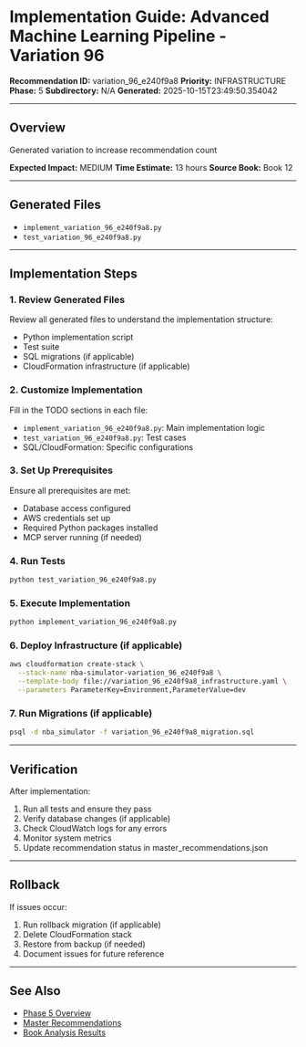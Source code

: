 # Implementation Guide: Advanced Machine Learning Pipeline - Variation 96

**Recommendation ID:** variation_96_e240f9a8
**Priority:** INFRASTRUCTURE
**Phase:** 5
**Subdirectory:** N/A
**Generated:** 2025-10-15T23:49:50.354042

---

## Overview

Generated variation to increase recommendation count

**Expected Impact:** MEDIUM
**Time Estimate:** 13 hours
**Source Book:** Book 12

---

## Generated Files

- `implement_variation_96_e240f9a8.py`
- `test_variation_96_e240f9a8.py`

---

## Implementation Steps

### 1. Review Generated Files

Review all generated files to understand the implementation structure:
- Python implementation script
- Test suite
- SQL migrations (if applicable)
- CloudFormation infrastructure (if applicable)

### 2. Customize Implementation

Fill in the TODO sections in each file:
- `implement_variation_96_e240f9a8.py`: Main implementation logic
- `test_variation_96_e240f9a8.py`: Test cases
- SQL/CloudFormation: Specific configurations

### 3. Set Up Prerequisites

Ensure all prerequisites are met:
- Database access configured
- AWS credentials set up
- Required Python packages installed
- MCP server running (if needed)

### 4. Run Tests

```bash
python test_variation_96_e240f9a8.py
```

### 5. Execute Implementation

```bash
python implement_variation_96_e240f9a8.py
```

### 6. Deploy Infrastructure (if applicable)

```bash
aws cloudformation create-stack \
  --stack-name nba-simulator-variation_96_e240f9a8 \
  --template-body file://variation_96_e240f9a8_infrastructure.yaml \
  --parameters ParameterKey=Environment,ParameterValue=dev
```

### 7. Run Migrations (if applicable)

```bash
psql -d nba_simulator -f variation_96_e240f9a8_migration.sql
```

---

## Verification

After implementation:
1. Run all tests and ensure they pass
2. Verify database changes (if applicable)
3. Check CloudWatch logs for any errors
4. Monitor system metrics
5. Update recommendation status in master_recommendations.json

---

## Rollback

If issues occur:
1. Run rollback migration (if applicable)
2. Delete CloudFormation stack
3. Restore from backup (if needed)
4. Document issues for future reference

---

## See Also

- [Phase 5 Overview](/Users/ryanranft/nba-simulator-aws/docs/phases/phase_5/)
- [Master Recommendations](/Users/ryanranft/nba-mcp-synthesis/analysis_results/master_recommendations.json)
- [Book Analysis Results](/Users/ryanranft/nba-mcp-synthesis/analysis_results/)

